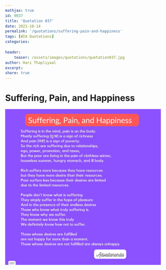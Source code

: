 ```yaml
---
mathjax: true
id: 9037
title: 'Quotation 037'
date: 2021-10-14
permalink: '/quotations/suffering-pain-and-happiness'
tags: [WIA Quotations] 
categories: 

header:
    teaser: /assets/images/quotations/quotation037.jpg
author: Hari Thapliyaal 
excerpt:
share: true 
---
```


# Suffering, Pain, and Happiness

![Suffering, Pain, and Happiness](/assets/images/quotations/quotation037.jpg)
